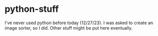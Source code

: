 # python-stuff
 I've never used python before today (12/27/23). I was asked to create an image sorter, so I did. Other stuff might be put here eventually.
